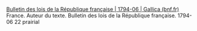 [Bulletin des lois de la République française | 1794-06 | Gallica (bnf.fr)](https://gallica.bnf.fr/ark:/12148/bpt6k56373g/f6.item)
 France. Auteur du texte. Bulletin des lois de la République française. 1794-06 22 prairial





